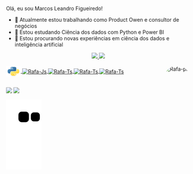 
Olá, eu sou Marcos Leandro Figueiredo!

- 🔭 Atualmente estou trabalhando como Product Owen e consultor de negócios
- 🌱 Estou estudando Ciência dos dados com Python e Power BI
- 🤔 Estou procurando novas experiências em ciência dos dados e inteligência artificial

<div align="center">
  <a href="https://github.com/mlfigueiredo">
  <img height="180em" src="https://github-readme-stats.vercel.app/api?username=mlfigueiredo&show_icons=true&theme=dracula&include_all_commits=true&count_private=true"/>
  <img height="180em" src="https://github-readme-stats.vercel.app/api/top-langs/?username=mlfigueiredo&layout=compact&langs_count=7&theme=dracula"/>
</div>
<div style="display: inline_block"><br>
  <img align="center" alt="Rafa-Python" height="30" width="40" src="https://raw.githubusercontent.com/devicons/devicon/master/icons/python/python-original.svg">
  <img align="center" alt="Rafa-Js" height="30" width="40" src="https://github.com/marclelijveld/Power-BI-Icons/blob/main/PNG/PowerBI.png">
  <img align="center" alt="Rafa-Ts" height="30" width="40" src="https://github.com/sempostma/office365-icons/blob/master/svg/excel.svg">
    <img align="center" alt="Rafa-Ts" height="30" width="40" src="https://github.com/simple-icons/simple-icons/blob/develop/icons/anaconda.svg">
  <img align="center" alt="Rafa-Ts" height="30" width="40" src="https://camo.githubusercontent.com/0b93f22ac70b7983e9915edf30ddc1a15713b2c310a214c2996dff49b410b949/68747470733a2f2f63646e2e646973636f72646170702e636f6d2f6174746163686d656e74732f3236373335363138303036343530313736302f3738313937313935303438363239303433322f476f6f676c655f436f6c61626f7261746f72792e737667">
  <img align="right" alt="Rafa-pic" height="150" style="border-radius:50px;" src="https://media.discordapp.net/attachments/639956127056134178/890373478988013628/Publicacoes_Instagram_1_1.png?width=676&height=676">
</div>
  
  ##
 
<div> 
  <a href = "mailto:marcosleandrofigueiredo@gmail.com"><img src="https://img.shields.io/badge/-Gmail-%23333?style=for-the-badge&logo=gmail&logoColor=white" target="_blank"></a>
  <a href="https:www.linkedin.com/in/marcosleandrofigueiredo/" target="_blank"><img src="https://img.shields.io/badge/-LinkedIn-%230077B5?style=for-the-badge&logo=linkedin&logoColor=white" target="_blank"></a> 
 
  ![Snake animation](https://github.com/rafaballerini/rafaballerini/blob/output/github-contribution-grid-snake.svg)
 
</div>
